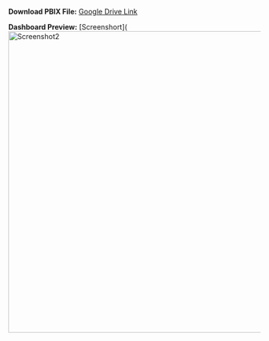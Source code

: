 **Download PBIX File:** [Google Drive Link](https://app.powerbi.com/groups/me/reports/563a9355-d2b3-4c1b-9827-c148a45aad5c/4139d721717b1d197103?experience=power-bi)

**Dashboard Preview:** [Screenshort](<img width="604" alt="Screenshot2 " src="https://github.com/user-attachments/assets/90d73082-1b6e-4140-aaad-46242a34f033" />

